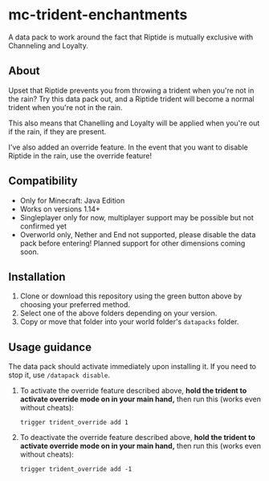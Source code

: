 # mc-trident-enchantments
A data pack to work around the fact that Riptide is mutually exclusive with Channeling and Loyalty.
## About ##
Upset that Riptide prevents you from throwing a trident when you're not in the rain? Try this data pack out, and a Riptide trident will become a normal trident when you're not in the rain.

This also means that Chanelling and Loyalty will be applied when you're out if the rain, if they are present.

I've also added an override feature. In the event that you want to disable Riptide in the rain, use the override feature!
## Compatibility ##
- Only for Minecraft: Java Edition
- Works on versions 1.14+
- Singleplayer only for now, multiplayer support may be possible but not confirmed yet
- Overworld only, Nether and End not supported, please disable the data pack before entering! Planned support for other dimensions coming soon.
## Installation ##
1. Clone or download this repository using the green button above by choosing your preferred method.
2. Select one of the above folders depending on your version.
3. Copy or move that folder into your world folder's `datapacks` folder.
## Usage guidance ##
The data pack should activate immediately upon installing it. If you need to stop it, use `/datapack disable`.
1. To activate the override feature described above, **hold the trident to activate override mode on in your main hand,** then run this (works even without cheats):

       trigger trident_override add 1
2. To deactivate the override feature described above, **hold the trident to activate override mode on in your main hand,** then run this (works even without cheats):

       trigger trident_override add -1
